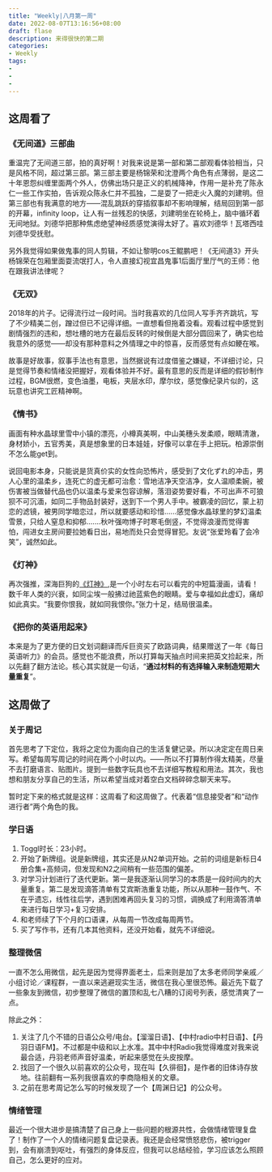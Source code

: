 ```yaml
---
title: "Weekly|八月第一周"
date: 2022-08-07T13:16:56+08:00
draft: flase
description: 来得很快的第二期
categories: 
- Weekly
tags:
- 
-
-
---
```


## 这周看了

### 《无间道》三部曲

重温完了无间道三部，拍的真好啊！对我来说是第一部和第二部观看体验相当，只是风格不同，超过第三部。第三部主要是杨锦荣和沈澄两个角色有点薄弱，是这二十年恩怨纠缠里面两个外人，仿佛出场只是正义的机械降神，作用一是补充了陈永仁一些工作实拍，告诉观众陈永仁并不孤独，二是耍了一把走火入魔的刘建明。但第三部也有我满意的地方——混乱跳跃的穿插叙事却不影响理解，结局回到第一部的开幕，infinity loop，让人有一丝残忍的快感，刘建明坐在轮椅上，脑中循环着无间地狱。刘德华把那种焦虑绝望神经质感觉演得太好了。喜欢刘德华！瓦塔西哇刘德华受抚慰。

另外我觉得如果做鬼事的同人剪辑，不如让黎明cos王鲲鹏吧！《无间道3》开头杨锦荣在包厢里面耍流氓打人，令人直接幻视宜昌鬼事1后面厅里厅气的王师：他在跟我讲法律呢？

### 《无双》

2018年的片子。记得流行过一段时间。当时我喜欢的几位同人写手齐齐跳坑，写了不少精美二创，蹭过但已不记得详细。一直想看但拖着没看。观看过程中感觉到剧情强烈的违和，想吐槽的地方在最后反转的时候倒是大部分圆回来了，确实也给我意外的感觉——却没有那种意料之外情理之中的惊喜，反而感觉有点如鲠在喉。

故事是好故事，叙事手法也有意思，当然据说有过度借鉴之嫌疑，不详细讨论，只是觉得节奏和情绪没把握好，观看体验并不好。最有意思的反而是详细的假钞制作过程，BGM很燃，变色油墨，电板，夹层水印，摩尔纹，感觉像纪录片似的，这玩意也讲究工匠精神啊。

### 《情书》

画面有种水晶球里雪中小镇的漂亮，小樽真美啊，中山美穗头发柔顺，眼睛清澈，身材娇小，五官秀美，真是想象里的日本娃娃，好像可以拿在手上把玩。柏源崇倒不怎么能get到。

说回电影本身，只能说是货真价实的女性向恐怖片，感受到了文化ずれ的冲击，男人心里的温柔乡，连死亡的虚无都可治愈：雪地洁净天空洁净，女人温顺柔婉，被伤害被当做替代品也仍以温柔与爱来包容谅解，落泪姿势要好看，不可出声不可狼狈不可沉湎，如同二手物品封装好，送到下一个男人手中。被霸凌的回忆，蒙上初恋的滤镜，被男同学暗恋过，所以就要感动和珍惜......感觉像水晶球里的梦幻温柔雪景，只给人窒息和抑郁.......秋叶强吻博子时寒毛倒竖，不觉得浪漫而觉得害怕，闯进女主房间要拉她看日出，易地而处只会觉得冒犯。友说“张爱玲看了会冷笑”，诚然如此。

### 《灯神》

再次强推，深海巨狗的[《灯神》](https://afdian.net/album/76a5c216befa11eb8a2852540025c377),是一个小时左右可以看完的中短篇漫画，请看！数千年人类的兴衰，如同尘埃一般拂过祂蓝紫色的眼睛。爱与幸福如此虚幻，痛却如此真实。“我要你恨我，就如同我恨你。”张力十足，结局很温柔。

### 《把你的英语用起来》

本来是为了更方便的日文划词翻译而斥巨资买了欧路词典，结果赠送了一年《每日英语听力》的会员。感觉也不能浪费，所以打算每天抽点时间来把英文捡起来，所以先翻了翻方法论。核心其实就是一句话，“**通过材料的有选择输入来制造短期大量重复**”。

## 这周做了

### 关于周记

首先思考了下定位，我将之定位为面向自己的生活复健记录。所以决定定在周日来写。希望每周写周记的时间在两个小时以内。——所以不打算制作得太精美，尽量不去打磨语言、贴图片。提到一些数字玩具也不去详细写教程和用法。其次，我也想和朋友分享自己的生活，所以希望当成对着空白文档碎碎念聊天来写。

暂时定下来的格式就是这样：这周看了和这周做了。代表着“信息接受者”和“动作进行者”两个角色的我。

### 学日语

1. Toggl时长：23小时。
2. 开始了新牌组。说是新牌组，其实还是从N2单词开始。之前的词组是新标日4册合集+高频词，但发现和N2之间稍有一些范围的偏差。
3. 对学习计划进行了迭代更新。第一是我逐渐认同学习的本质是一段时间内的大量重复。第二是发现滴答清单有艾宾斯浩重复功能，所以从那种一鼓作气、不在乎遗忘，线性往后学，遇到困难再回头复习的习惯，调换成了利用滴答清单来进行每日学习+复习安排。
4. 和老师续了下个月的口语课，从每周一节改成每周两节。
5. 买了写作书，还有几本其他资料，还没开始看，就先不详细说。

### 整理微信

一直不怎么用微信，起先是因为觉得界面老土，后来则是加了太多老师同学亲戚／小组讨论／课程群，一直以来逃避现实生活，微信在我心里很恐怖。最近先下载了一些象友到微信，初步整理了微信的置顶和乱七八糟的订阅号列表，感觉清爽了一点。

除此之外：

1. 关注了几个不错的日语公众号/电台。【溜溜日语】、【中村radio中村日语】、【丹羽日语FM】。不过都是中级和以上水准。其中中村Radio我觉得难度对我来说最合适，丹羽老师声音好温柔，听起来感觉在头皮按摩。
2. 找回了一个很久以前喜欢的公众号，现在叫【久徘徊】，是作者的旧体诗存放地。往前翻有一系列我很喜欢的李商隐相关的文章。
3. 之前在思考周记怎么写的时候发现了一个【周渊日记】的公众号。

### 情绪管理

最近一个很大进步是搞清楚了自己身上一些问题的根源共性，会做情绪管理复盘了！制作了一个人的情绪问题复盘记录表。我还是会经常愤怒悲伤，被trigger到，会有崩溃到呕吐，有强烈的身体反应，但我可以总结经验，学习应该怎么照顾自己，怎么更好的应对。



## 
